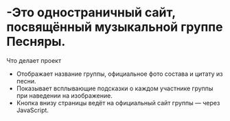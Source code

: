 # -Это одностраничный сайт, посвящённый музыкальной группе Песняры.
Что делает проект

- Отображает название группы, официальное фото состава и цитату из песни.
- Показывает всплывающие подсказки о каждом участнике группы при наведении на изображение.
- Кнопка внизу страницы ведёт на официальный сайт группы — через JavaScript.
